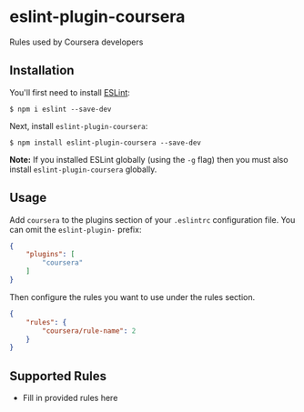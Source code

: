 # eslint-plugin-coursera

Rules used by Coursera developers

## Installation

You'll first need to install [ESLint](http://eslint.org):

```
$ npm i eslint --save-dev
```

Next, install `eslint-plugin-coursera`:

```
$ npm install eslint-plugin-coursera --save-dev
```

**Note:** If you installed ESLint globally (using the `-g` flag) then you must also install `eslint-plugin-coursera` globally.

## Usage

Add `coursera` to the plugins section of your `.eslintrc` configuration file. You can omit the `eslint-plugin-` prefix:

```json
{
    "plugins": [
        "coursera"
    ]
}
```


Then configure the rules you want to use under the rules section.

```json
{
    "rules": {
        "coursera/rule-name": 2
    }
}
```

## Supported Rules

* Fill in provided rules here





